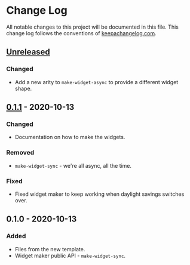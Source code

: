 # Change Log
All notable changes to this project will be documented in this file. This change log follows the conventions of [keepachangelog.com](http://keepachangelog.com/).

## [Unreleased]
### Changed
- Add a new arity to `make-widget-async` to provide a different widget shape.

## [0.1.1] - 2020-10-13
### Changed
- Documentation on how to make the widgets.

### Removed
- `make-widget-sync` - we're all async, all the time.

### Fixed
- Fixed widget maker to keep working when daylight savings switches over.

## 0.1.0 - 2020-10-13
### Added
- Files from the new template.
- Widget maker public API - `make-widget-sync`.

[Unreleased]: https://github.com/your-name/clojure1.4/compare/0.1.1...HEAD
[0.1.1]: https://github.com/your-name/clojure1.4/compare/0.1.0...0.1.1
